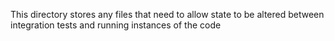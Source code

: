 This directory stores any files that need to allow state to be altered between integration tests and running instances of the code
